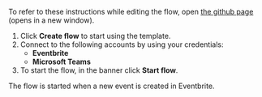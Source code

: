 To refer to these instructions while editing the flow, open [the github page](https://github.com/ot4i/app-connect-templates/tree/main/resources/markdown/%20Send%20a%20Microsoft%20Teams%20message%20when%20a%20new%20event%20is%20created%20in%20Eventbrite_instructions.md) (opens in a new window).

1.	Click **Create flow** to start using the template.
2.	Connect to the following accounts by using your credentials:
    - **Eventbrite** 
    - **Microsoft Teams**
3.	To start the flow, in the banner click **Start flow**.

The flow is started when a new event is created in Eventbrite.

